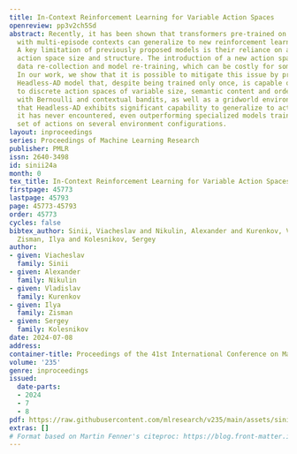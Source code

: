 ```yaml
---
title: In-Context Reinforcement Learning for Variable Action Spaces
openreview: pp3v2ch5Sd
abstract: Recently, it has been shown that transformers pre-trained on diverse datasets
  with multi-episode contexts can generalize to new reinforcement learning tasks in-context.
  A key limitation of previously proposed models is their reliance on a predefined
  action space size and structure. The introduction of a new action space often requires
  data re-collection and model re-training, which can be costly for some applications.
  In our work, we show that it is possible to mitigate this issue by proposing the
  Headless-AD model that, despite being trained only once, is capable of generalizing
  to discrete action spaces of variable size, semantic content and order. By experimenting
  with Bernoulli and contextual bandits, as well as a gridworld environment, we show
  that Headless-AD exhibits significant capability to generalize to action spaces
  it has never encountered, even outperforming specialized models trained for a specific
  set of actions on several environment configurations.
layout: inproceedings
series: Proceedings of Machine Learning Research
publisher: PMLR
issn: 2640-3498
id: sinii24a
month: 0
tex_title: In-Context Reinforcement Learning for Variable Action Spaces
firstpage: 45773
lastpage: 45793
page: 45773-45793
order: 45773
cycles: false
bibtex_author: Sinii, Viacheslav and Nikulin, Alexander and Kurenkov, Vladislav and
  Zisman, Ilya and Kolesnikov, Sergey
author:
- given: Viacheslav
  family: Sinii
- given: Alexander
  family: Nikulin
- given: Vladislav
  family: Kurenkov
- given: Ilya
  family: Zisman
- given: Sergey
  family: Kolesnikov
date: 2024-07-08
address:
container-title: Proceedings of the 41st International Conference on Machine Learning
volume: '235'
genre: inproceedings
issued:
  date-parts:
  - 2024
  - 7
  - 8
pdf: https://raw.githubusercontent.com/mlresearch/v235/main/assets/sinii24a/sinii24a.pdf
extras: []
# Format based on Martin Fenner's citeproc: https://blog.front-matter.io/posts/citeproc-yaml-for-bibliographies/
---
```

